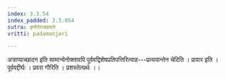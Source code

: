 ```yaml
---
index: 3.3.54
index_padded: 3.3.054
sutra: वृणोतेराच्छादने
vritti: padamanjari

---
```

अत्राप्याच्छादन इति सामान्येनोक्तावपि पूर्ववद्विशेषप्रतिपत्तिरित्याह---प्रत्ययान्तेन चेदिति । प्रावार इति । पूर्ववद्दीर्घः । प्रवरा गौरिति । प्रशस्तेत्यर्थः ।।